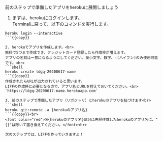 前のステップで準備したアプリをherokuに展開しましょう

1. まずは、herokuにログインします。<br>
Terminalに戻って、以下のコマンドを実行します。<br>
```shell
heroku login --interactive
```{{copy}}

2. herokuでアプリを作成します。<br>
無料で5つまで作成でき、クレジットカード登録したら作成枠が増えます。
アプリの名前は一意になるようにしてください。英小文字、数字、-(ハイフン)のみ使用可能です。<br>
```shell
heroku create ldgq-20200617-name
```{{copy}}
作成されたらURLが出力されていると思います。
LIFFの作成時に必要となるので、アプリ名とURLを控えておいてください。<br>
`https://ldgq-20200617-name.herokuapp.com`

3. 前のステップで準備したアプリ（リポジトリ）とherokuのアプリを紐づけます<br>
```shell
heroku git:remote -a {herokuのアプリ名}
```{{copy}}<br>
<font color="red">※{herokuのアプリ名}部分は先程作成したherokuのアプリ名に、"{}"は除いて置き換えてください。</font><br>

次のステップでは、LIFFを作っていきますよ！
